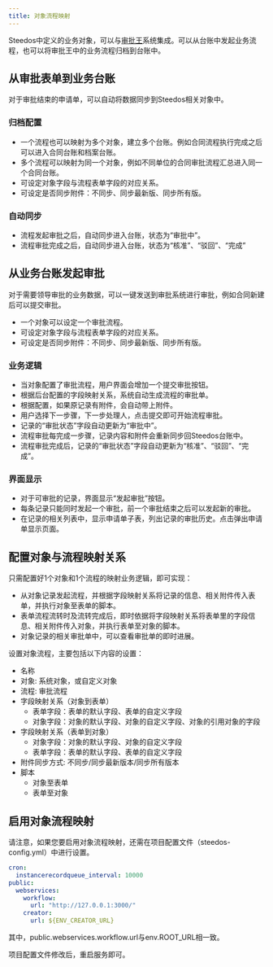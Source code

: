 ```yaml
---
title: 对象流程映射
---
```


Steedos中定义的业务对象，可以与[审批王](../workflow)系统集成。可以从台账中发起业务流程，也可以将审批王中的业务流程归档到台账中。

## 从审批表单到业务台账

对于审批结束的申请单，可以自动将数据同步到Steedos相关对象中。

### 归档配置

- 一个流程也可以映射为多个对象，建立多个台账。例如合同流程执行完成之后可以进入合同台账和档案台账。
- 多个流程可以映射为同一个对象，例如不同单位的合同审批流程汇总进入同一个合同台账。
- 可设定对象字段与流程表单字段的对应关系。
- 可设定是否同步附件：不同步、同步最新版、同步所有版。

### 自动同步

- 流程发起审批之后，自动同步进入台账，状态为“审批中”。
- 流程审批完成之后，自动同步进入台账，状态为“核准”、“驳回”、“完成”

## 从业务台账发起审批

对于需要领导审批的业务数据，可以一键发送到审批系统进行审批，例如合同新建后可以提交审批。

- 一个对象可以设定一个审批流程。
- 可设定对象字段与流程表单字段的对应关系。
- 可设定是否同步附件：不同步、同步最新版、同步所有版。

### 业务逻辑

- 当对象配置了审批流程，用户界面会增加一个提交审批按钮。
- 根据后台配置的字段映射关系，系统自动生成流程的审批单。
- 根据配置，如果原记录有附件，会自动带上附件。
- 用户选择下一步骤，下一步处理人，点击提交即可开始流程审批。
- 记录的“审批状态”字段自动更新为“审批中”。
- 流程审批每完成一步骤，记录内容和附件会重新同步回Steedos台账中。
- 流程审批完成后，记录的“审批状态”字段自动更新为“核准”、“驳回”、“完成”。

### 界面显示

- 对于可审批的记录，界面显示“发起审批”按钮。
- 每条记录只能同时发起一个审批，前一个审批结束之后可以发起新的审批。
- 在记录的相关列表中，显示申请单子表，列出记录的审批历史。点击弹出申请单显示页面。

## 配置对象与流程映射关系

只需配置好1个对象和1个流程的映射业务逻辑，即可实现：

- 从对象记录发起流程，并根据字段映射关系将记录的信息、相关附件传入表单，并执行对象至表单的脚本。
- 表单流程流转时及流转完成后，即时依据将字段映射关系将表单里的字段信息、相关附件传入对象，并执行表单至对象的脚本。
- 对象记录的相关审批单中，可以查看审批单的即时进展。

设置对象流程，主要包括以下内容的设置：

- 名称
- 对象: 系统对象，或自定义对象
- 流程: 审批流程
- 字段映射关系（对象到表单）
  - 表单字段：表单的默认字段、表单的自定义字段
  - 对象字段：对象的默认字段、对象的自定义字段、对象的引用对象的字段
- 字段映射关系（表单到对象）
  - 对象字段：对象的默认字段、对象的自定义字段
  - 表单字段：表单的默认字段、表单的自定义字段
- 附件同步方式: 不同步/同步最新版本/同步所有版本
- 脚本
  - 对象至表单
  - 表单至对象

## 启用对象流程映射

请注意，如果您要启用对象流程映射，还需在项目配置文件（steedos-config.yml）中进行设置。

```yaml
cron:
  instancerecordqueue_interval: 10000
public:
  webservices:
    workflow:
      url: "http://127.0.0.1:3000/"
    creator:
      url: ${ENV_CREATOR_URL}
```
其中，public.webservices.workflow.url与env.ROOT_URL相一致。

项目配置文件修改后，重启服务即可。